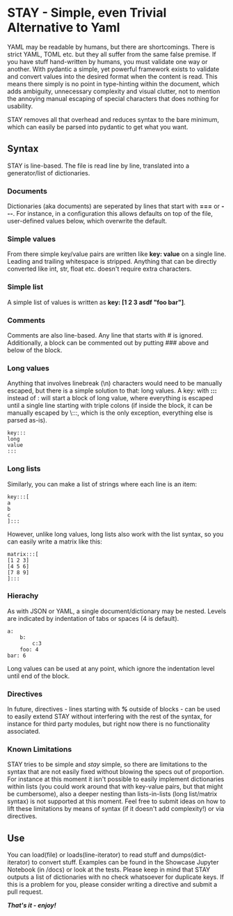 # STAY - Simple, even Trivial Alternative to Yaml

YAML may be readable by humans, but there are shortcomings. There is strict YAML, TOML etc. but they all suffer from the same false premise. If you have stuff hand-written by humans, you must validate one way or another. With pydantic a simple, yet powerful framework exists to validate and convert values into the desired format when the content is read. This means there simply is no point in type-hinting within the document, which adds ambiguity, unnecessary complexity and visual clutter, not to mention the annoying manual escaping of special characters that does nothing for usability.

STAY removes all that overhead and reduces syntax to the bare minimum, which can easily be parsed into pydantic to get what you want.

## Syntax
STAY is line-based. The file is read line by line, translated into a generator/list of dictionaries. 

### Documents
Dictionaries (aka documents) are seperated by lines that start with **===** or **---**. For instance, in a configuration this allows defaults on top of the file, user-defined values below, which overwrite the default.

### Simple values
From there simple key/value pairs are written like **key: value** on a single line. Leading and trailing whitespace is stripped. Anything that can be directly converted like int, str, float etc. doesn't require extra characters.

### Simple list
A simple list of values is written as **key: \[1 2 3 asdf "foo bar"\]**.

### Comments
Comments are also line-based. Any line that starts with # is ignored. Additionally, a block can be commented out by putting ### above and below of the block.

### Long values
Anything that involves linebreak (\n) characters would need to be manually escaped, but there is a simple solution to that: long values. A key: with **:::** instead of : will start a block of long value, where everything is escaped until a single line starting with triple colons (if inside the block, it can be manually escaped by \\:::, which is the only exception, everything else is parsed as-is).
 
    key:::
    long
    value
    :::
 
### Long lists
Similarly, you can make a list of strings where each line is an item:

	key:::[
	a
	b
	c
	]:::
However, unlike long values, long lists also work with the list syntax, so you can easily write a matrix like this:

	matrix:::[
	[1 2 3]
	[4 5 6]
	[7 8 9]
	]:::

### Hierachy
As with JSON or YAML, a single document/dictionary may be nested. Levels are indicated by indentation of tabs or spaces (4 is default).
    
    a:
        b:
            c:3
        foo: 4
    bar: 6
    
Long values can be used at any point, which ignore the indentation level until end of the block.

### Directives
In future, directives - lines starting with ***%*** outside of blocks - can be used to easily extend STAY without interfering with the rest of the syntax, for instance for third party modules, but right now there is no functionality associated.

### Known Limitations
STAY tries to be simple and *stay* simple, so there are limitations to the syntax that are not easily fixed without blowing the specs out of proportion.
For instance at this moment it isn't possible to easily implement dictionaries within lists (you could work around that with key-value pairs, but that might be cumbersome),
also a deeper nesting than lists-in-lists (long list/matrix syntax) is not supported at this moment.
Feel free to submit ideas on how to lift these limitations by means of syntax (if it doesn't add complexity!) or via directives.

## Use
You can load(file) or loads(line-iterator) to read stuff and dumps(dict-iterator) to convert stuff.
Examples can be found in the Showcase Jupyter Notebook (in /docs) or look at the tests.
Please keep in mind that STAY outputs a list of dictionaries with no check whatsoever for duplicate keys. 
If this is a problem for you, please consider writing a directive and submit a pull request.

***That's it - enjoy!***


